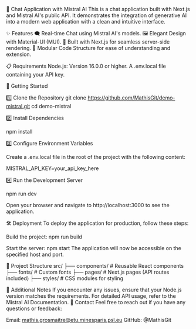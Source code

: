 🌟 Chat Application with Mistral AI
This is a chat application built with Next.js and Mistral AI's public API. It demonstrates the integration of generative AI into a modern web application with a clean and intuitive interface.

✨ Features
🗨️ Real-time Chat using Mistral AI's models.
🖼️ Elegant Design with Material-UI (MUI).
🔧 Built with Next.js for seamless server-side rendering.
📜 Modular Code Structure for ease of understanding and extension.

📋 Requirements
Node.js: Version 16.0.0 or higher.
A .env.local file containing your API key.

🚀 Getting Started

1️⃣ Clone the Repository
git clone https://github.com/MathisGit/demo-mistral.git
cd demo-mistral

2️⃣ Install Dependencies

npm install

3️⃣ Configure Environment Variables

Create a .env.local file in the root of the project with the following content:

MISTRAL_API_KEY=your_api_key_here

4️⃣ Run the Development Server

npm run dev

Open your browser and navigate to http://localhost:3000 to see the application.

🛠️ Deployment
To deploy the application for production, follow these steps:

Build the project:
npm run build

Start the server:
npm start
The application will now be accessible on the specified host and port.

📂 Project Structure
src/
├── components/          # Reusable React components
├── fonts/               # Custom fonts
├── pages/               # Next.js pages (API routes included)
├── styles/              # CSS modules for styling

📝 Additional Notes
If you encounter any issues, ensure that your Node.js version matches the requirements.
For detailed API usage, refer to the Mistral AI Documentation.
📧 Contact
Feel free to reach out if you have any questions or feedback:

Email: mathis.grosmaitre@etu.minesparis.psl.eu
GitHub: @MathisGit